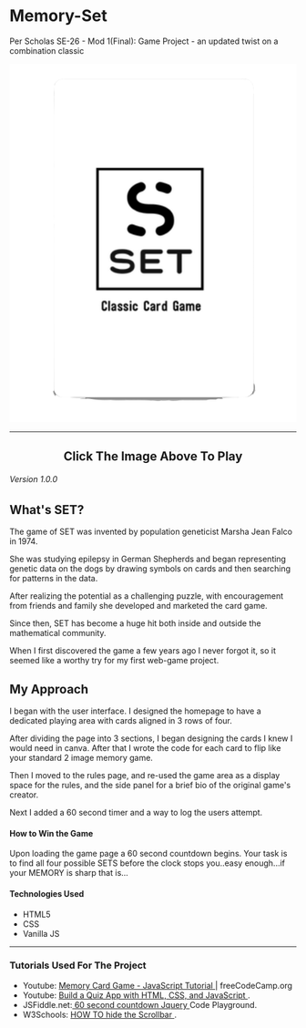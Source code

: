 # Memory-Set
Per Scholas SE-26 - Mod 1(Final): Game Project - an updated twist on a combination classic

<a href="https://silly-varahamihira-74f48b.netlify.app/index.html"><img style="height: 15%" src="/images/hidden_diamond_card set_ccexpress.png"></a>
<hr>
<h2 style="text-align: center">Click The Image Above To Play</h2>
<h6>Version 1.0.0</h6>

<h2>What's SET?</h2>

<p>The game of SET was invented by population geneticist Marsha Jean Falco in 1974.

She was studying epilepsy in German Shepherds and began representing genetic data on the dogs by drawing symbols on cards and then searching for patterns in the data.

After realizing the potential as a challenging puzzle, with encouragement from friends and family she developed and marketed the card game.

Since then, SET has become a huge hit both inside and outside the mathematical community. 

When I first discovered the game a few years ago I never forgot it, so it seemed like a worthy try for my first web-game project.</p>

<h2>My Approach</h2>

<p>I began with the user interface. I designed the homepage to have a dedicated playing area with cards aligned in 3 rows of four. 

After dividing the page into 3 sections, I began designing the cards I knew I would need in canva. After that I wrote the code for each card to flip like your standard 2 image memory game. 

Then I moved to the rules page, and re-used the game area as a display space for the rules, and the side panel for a brief bio of the original game's creator.

Next I added a 60 second timer and a way to log the users attempt. </p>

<h4>How to Win the Game</h4>

<p>Upon loading the game page a 60 second countdown begins. Your task is to find all four possible SETS before the clock stops you..easy enough...if your MEMORY is sharp that is... </p>

<h4>Technologies Used</h4>
<ul>
    <li>HTML5</li>
    <li>CSS</li>
    <li>Vanilla JS</li>
</ul>

<hr>
<h3>Tutorials Used For The Project</h3>
<ul>
  <li>
    Youtube: <a href="https://www.youtube.com/watch?v=ZniVgo8U7ek
">Memory Card Game - JavaScript Tutorial </a>| freeCodeCamp.org</li>
  <li>
    Youtube: <a href="https://www.youtube.com/playlist?list=PLDlWc9AfQBfZIkdVaOQXi1tizJeNJipEx"> Build a Quiz App with HTML, CSS, and JavaScript </a></a>.
  </li>
  <li>
    JSFiddle.net:<a href="https://jsfiddle.net/satyasrinivaschekuri/y03m54Le/
"> 60 second countdown Jquery </a> Code Playground.
  </li>
  <li>
    W3Schools: <a href="https://www.w3schools.com/howto/howto_css_hide_scrollbars.asp">HOW TO hide the Scrollbar </a>.
  </li>

</ul>